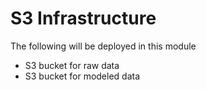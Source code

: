 # S3 Infrastructure
The following will be deployed in this module
- S3 bucket for raw data
- S3 bucket for modeled data
